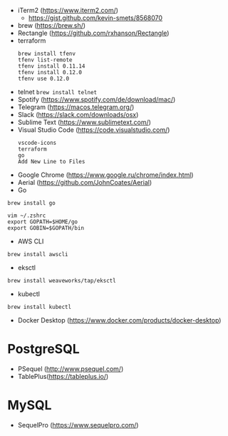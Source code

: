 - iTerm2 (https://www.iterm2.com/)
  - https://gist.github.com/kevin-smets/8568070
- brew (https://brew.sh/)
- Rectangle (https://github.com/rxhanson/Rectangle)
- terraform
  ```
  brew install tfenv
  tfenv list-remote
  tfenv install 0.11.14
  tfenv install 0.12.0
  tfenv use 0.12.0
  ```
- telnet
  `brew install telnet`
- Spotify (https://www.spotify.com/de/download/mac/)
- Telegram (https://macos.telegram.org/)
- Slack (https://slack.com/downloads/osx)
- Sublime Text (https://www.sublimetext.com/)
- Visual Studio Code (https://code.visualstudio.com/)
  ```
  vscode-icons
  terraform
  go
  Add New Line to Files
  ```
- Google Chrome (https://www.google.ru/chrome/index.html)
- Aerial (https://github.com/JohnCoates/Aerial)
- Go
```
brew install go

vim ~/.zshrc
export GOPATH=$HOME/go
export GOBIN=$GOPATH/bin
```
- AWS CLI
```
brew install awscli
```
- eksctl
```
brew install weaveworks/tap/eksctl
```
- kubectl
```
brew install kubectl
```
- Docker Desktop (https://www.docker.com/products/docker-desktop)

# PostgreSQL
  - PSequel (http://www.psequel.com/)
  - TablePlus(https://tableplus.io/)
 
# MySQL
  - SequelPro (https://www.sequelpro.com/)
